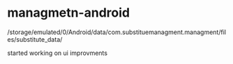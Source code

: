 # managmetn-android


/storage/emulated/0/Android/data/com.substituemanagment.managment/files/substitute_data/

started working on ui improvments 